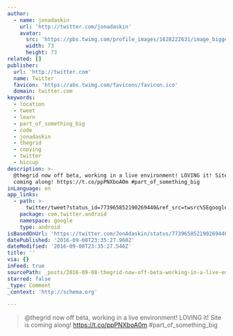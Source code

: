 ```yaml
---
author:
  - name: jonadaskin
    url: 'http://twitter.com/jonadaskin'
    avatar:
      src: 'https://pbs.twimg.com/profile_images/1628222631/image_bigger.jpg'
      width: 73
      height: 73
related: []
publisher:
  url: 'http://twitter.com'
  name: Twitter
  favicon: 'https://abs.twimg.com/favicons/favicon.ico'
  domain: twitter.com
keywords:
  - location
  - tweet
  - learn
  - part_of_something_big
  - code
  - jonadaskin
  - thegrid
  - copying
  - twitter
  - hiccup
description: >-
  @thegrid now off beta, working in a live environment! LOVING it! Site is
  coming along! https://t.co/ppPNXboA0m #part_of_something_big
inLanguage: en
app_links:
  - path: >-
      twitter/tweet?status_id=773965852190269440&ref_src=twsrc%5Egoogle%7Ctwcamp%5Eandroidseo%7Ctwgr%5Estatus%7Ctwterm%5E773965852190269440
    package: com.twitter.android
    namespace: google
    type: android
isBasedOnUrl: 'https://twitter.com/JonAdaskin/status/773965852190269440'
datePublished: '2016-09-08T23:35:27.960Z'
dateModified: '2016-09-08T23:35:27.546Z'
title: ''
via: {}
inFeed: true
sourcePath: _posts/2016-09-08-thegrid-now-off-beta-working-in-a-live-environment-loving.md
starred: false
_type: Comment
_context: 'http://schema.org'

---
```

> @thegrid now off beta, working in a live environment! LOVING it! Site is coming along! https://t.co/ppPNXboA0m \#part\_of\_something\_big